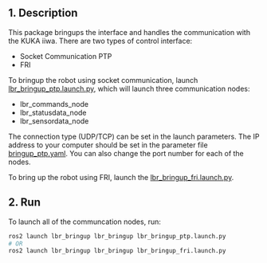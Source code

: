 ## 1. Description

This package bringups the interface and handles the communication with the KUKA iiwa.
There are two types of control interface:
- Socket Communication PTP
- FRI

To bringup the robot using socket communication, launch [lbr_bringup_ptp.launch.py](/launch/lbr_bringup_ptp.launch.py), which will launch three communication nodes: 
- lbr_commands_node
- lbr_statusdata_node
- lbr_sensordata_node

The connection type (UDP/TCP) can be set in the launch parameters. 
The IP address to your computer should be set in the parameter file [bringup_ptp.yaml](config/bringup_ptp.yaml). 
You can also change the port number for each of the nodes. 

To bring up the robot using FRI, launch the [lbr_bringup_fri.launch.py](/launch/lbr_bringup_fri.launch.py).

## 2. Run
To launch all of the communcation nodes, run: 
```bash
ros2 launch lbr_bringup lbr_bringup lbr_bringup_ptp.launch.py
# OR
ros2 launch lbr_bringup lbr_bringup lbr_bringup_fri.launch.py
```
